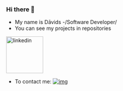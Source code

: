 ### Hi there 👋

* My name is Dāvids -/Software Developer/
* You can see my projects in repositories

<img src="https://user-images.githubusercontent.com/93677423/211795650-bcfc3d25-4e7c-413f-87c9-67bc4cb0ad82.png" alt="linkedin" width="100"/>

* To contact me: [![img](https://user-images.githubusercontent.com/93677423/211795650-bcfc3d25-4e7c-413f-87c9-67bc4cb0ad82.png)](https://www.linkedin.com/in/d%C4%81vids-jansons/)

